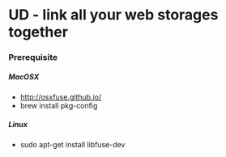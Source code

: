 UD - link all your web storages together
==

### Prerequisite

##### MacOSX
* http://osxfuse.github.io/
* brew install pkg-config

##### Linux
* sudo apt-get install libfuse-dev


